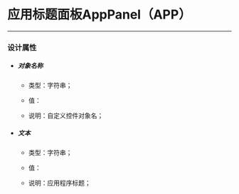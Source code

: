 # 应用标题面板AppPanel（APP）

---

### 设计属性

* ##### 对象名称

  * 类型：字符串；

  * 值：

  * 说明：自定义控件对象名；
* ##### 文本

  * 类型：字符串；

  * 值：

  * 说明：应用程序标题；

##### 



